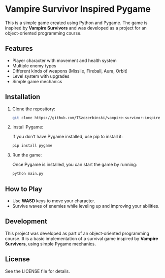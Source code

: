 # Vampire Survivor Inspired Pygame

This is a simple game created using Python and Pygame. The game is inspired by **Vampire Survivors** and was developed as a project for an object-oriented programming course.

## Features
- Player character with movement and health system
- Multiple enemy types
- Different kinds of weapons (Missile, Fireball, Aura, Orbit)
- Level system with upgrades
- Simple game mechanics

## Installation

1. Clone the repository:
   ```bash
   git clone https://github.com/TSzczerbinski/vampire-survivor-inspired-pygame.git
   ```

2. Install Pygame:

   If you don’t have Pygame installed, use pip to install it:
   ```bash
   pip install pygame
   ```

3. Run the game:
   
   Once Pygame is installed, you can start the game by running:
   ```bash
   python main.py
   ```

## How to Play
- Use **WASD** keys to move your character.
- Survive waves of enemies while leveling up and improving your abilities.

## Development
This project was developed as part of an object-oriented programming course. It is a basic implementation of a survival game inspired by **Vampire Survivors**, using simple Pygame mechanics.

## License
See the LICENSE file for details.

